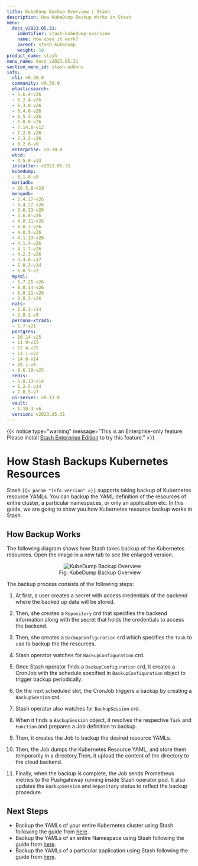 ```yaml
---
title: KubeDump Backup Overview | Stash
description: How KubeDump Backup Works in Stash
menu:
  docs_v2023.05.31:
    identifier: stash-kubedump-overview
    name: How does it work?
    parent: stash-kubedump
    weight: 10
product_name: stash
menu_name: docs_v2023.05.31
section_menu_id: stash-addons
info:
  cli: v0.30.0
  community: v0.30.0
  elasticsearch:
  - 5.6.4-v26
  - 6.2.4-v26
  - 6.3.0-v26
  - 6.4.0-v26
  - 6.5.3-v26
  - 6.8.0-v26
  - 7.14.0-v12
  - 7.2.0-v26
  - 7.3.2-v26
  - 8.2.0-v9
  enterprise: v0.30.0
  etcd:
  - 3.5.0-v13
  installer: v2023.05.31
  kubedump:
  - 0.1.0-v9
  mariadb:
  - 10.5.8-v19
  mongodb:
  - 3.4.17-v26
  - 3.4.22-v26
  - 3.6.13-v26
  - 3.6.8-v26
  - 4.0.11-v26
  - 4.0.3-v26
  - 4.0.5-v26
  - 4.1.13-v26
  - 4.1.4-v26
  - 4.1.7-v26
  - 4.2.3-v26
  - 4.4.6-v17
  - 5.0.3-v14
  - 6.0.5-v2
  mysql:
  - 5.7.25-v26
  - 8.0.14-v26
  - 8.0.21-v20
  - 8.0.3-v26
  nats:
  - 2.6.1-v14
  - 2.8.2-v9
  percona-xtradb:
  - 5.7-v21
  postgres:
  - 10.14-v25
  - 11.9-v25
  - 12.4-v25
  - 13.1-v22
  - 14.0-v14
  - 15.1-v6
  - 9.6.19-v25
  redis:
  - 5.0.13-v14
  - 6.2.5-v14
  - 7.0.5-v7
  ui-server: v0.12.0
  vault:
  - 1.10.3-v6
  version: v2023.05.31
---
```


{{< notice type="warning" message="This is an Enterprise-only feature. Please install [Stash Enterprise Edition](/docs/v2023.05.31/setup/install/enterprise/) to try this feature." >}}

# How Stash Backups Kubernetes Resources

Stash `{{< param "info.version" >}}` supports taking backup of Kubernetes resource YAMLs. You can backup the YAML definition of the resources of entire cluster, a particular namespaces, or only an application etc. In this guide, we are going to show you how Kubernetes resource backup works in Stash.

## How Backup Works

The following diagram shows how Stash takes backup of the Kubernetes resources. Open the image in a new tab to see the enlarged version.

<figure align="center">
  <img alt="KubeDump Backup Overview" src="/docs/v2023.05.31/addons/kubedump/overview/images/kubedump-backup.svg">
  <figcaption align="center">Fig: KubeDump Backup Overview</figcaption>
</figure>

The backup process consists of the following steps:

1. At first, a user creates a secret with access credentials of the backend where the backed up data will be stored.

2. Then, she creates a `Repository` crd that specifies the backend information along with the secret that holds the credentials to access the backend.

3. Then, she creates a `BackupConfiguration` crd which specifies the `Task` to use to backup the the resources.

4. Stash operator watches for `BackupConfiguration` crd.

5. Once Stash operator finds a `BackupConfiguration` crd, it creates a CronJob with the schedule specified in `BackupConfiguration` object to trigger backup periodically.

6. On the next scheduled slot, the CronJob triggers a backup by creating a `BackupSession` crd.

7. Stash operator also watches for `BackupSession` crd.

8. When it finds a `BackupSession` object, it resolves the respective `Task` and `Function` and prepares a Job definition to backup.

9. Then, it creates the Job to backup the desired resource YAMLs.

10. Then, the Job dumps the Kubernetes Resource YAML, and store them temporarily in a directory.Then, it upload the content of the directory to the cloud backend.

11. Finally, when the backup is complete, the Job sends Prometheus metrics to the Pushgateway running inside Stash operator pod. It also updates the `BackupSession` and `Repository` status to reflect the backup procedure.

## Next Steps

- Backup the YAMLs of your entire Kubernetes cluster using Stash following the guide from [here](/docs/v2023.05.31/addons/kubedump/cluster/).
- Backup the YAMLs of an entire Namespace using Stash following the guide from [here](/docs/v2023.05.31/addons/kubedump/namespace/).
- Backup the YAMLs of a particular application using Stash following the guide from [here](/docs/v2023.05.31/addons/kubedump/application/).
